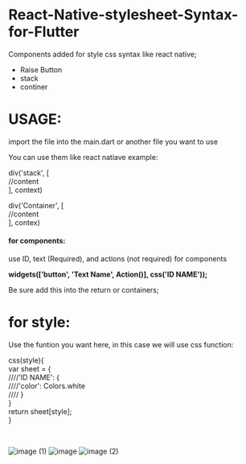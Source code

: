 # React-Native-stylesheet-Syntax-for-Flutter

Components added for style css syntax like react native;

<ul>
  <li>Raise Button</li>
  <li>stack</li>
  <li>continer</li>
</ul>

<h1>USAGE: </h1>

import the file into the main.dart or another file you want to use

You can use them like react natiave example: 

div('stack', [<br>
  //content<br>
], context)<br>

div('Container', [<br>
  //content<br>
], contex)<br>

<h4>for components:</h4>
use ID, text (Required), and actions (not required) for components 

<b>widgets(['button', 'Text Name', Action()], css('ID NAME'));</b>

Be sure add this into the return or containers;

<h1>for style:</h1>

Use the funtion you want here, in this case we will use css function:

css(style){<br>
  var sheet = {<br>
    ////'ID NAME': {<br>
      ////'color': Colors.white <br>
   //// }<br>
  }<br>
  return sheet[style];<br>
}

<br>

![image (1)](https://user-images.githubusercontent.com/9676420/56097538-9e5c6600-5ec3-11e9-801d-c8b6826a035c.png)
![image](https://user-images.githubusercontent.com/9676420/56097531-88e73c00-5ec3-11e9-96a4-97038eea68ea.png)
![image (2)](https://user-images.githubusercontent.com/9676420/56097539-a0262980-5ec3-11e9-99d6-2ecf790bb817.png)

